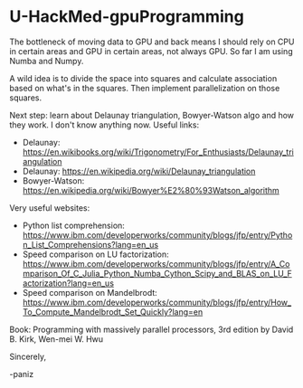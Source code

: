 # U-HackMed-gpuProgramming

The bottleneck of moving data to GPU and back means I should rely on CPU in certain areas and GPU in certain areas, not always GPU. So far I am using Numba and Numpy.

A wild idea is to divide the space into squares and calculate association based on what's in the squares. Then implement parallelization on those squares.

Next step: learn about Delaunay triangulation, Bowyer-Watson algo and how they work. I don't know anything now. Useful links:
 - Delaunay: https://en.wikibooks.org/wiki/Trigonometry/For_Enthusiasts/Delaunay_triangulation
 - Delaunay: https://en.wikipedia.org/wiki/Delaunay_triangulation
 - Bowyer-Watson: https://en.wikipedia.org/wiki/Bowyer%E2%80%93Watson_algorithm


Very useful websites:
 - Python list comprehension: https://www.ibm.com/developerworks/community/blogs/jfp/entry/Python_List_Comprehensions?lang=en_us
 - Speed comparison on LU factorization: https://www.ibm.com/developerworks/community/blogs/jfp/entry/A_Comparison_Of_C_Julia_Python_Numba_Cython_Scipy_and_BLAS_on_LU_Factorization?lang=en_us
 - Speed comparison on Mandelbrodt: https://www.ibm.com/developerworks/community/blogs/jfp/entry/How_To_Compute_Mandelbrodt_Set_Quickly?lang=en

Book:
    Programming with massively parallel processors, 3rd edition by David B. Kirk, Wen-mei W. Hwu

Sincerely,

-paniz
